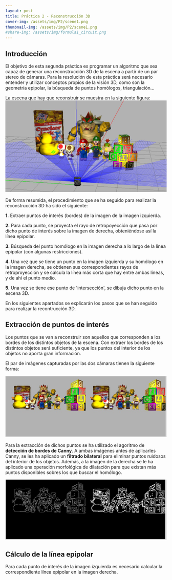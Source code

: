 ```yaml
---
layout: post
title: Práctica 2 - Reconstrucción 3D
cover-img: /assets/img/P2/scene1.png
thumbnail-img: /assets/img/P2/scene1.png
#share-img: /assets/img/formula1_circuit.png
---
```


## Introducción

El objetivo de esta segunda práctica es programar un algoritmo que sea capaz de generar una reconstrucción 3D de la escena a partir de un par stereo de cámaras. Para la resolución de esta práctica será necesario entender y utilizar conceptos propios de la visión 3D, como son la geometría epipolar, la búsqueda de puntos homólogos, triangulación...

La escena que hay que reconstruir se muestra en la siguiente figura:
<img src="../assets/img/P2/scene1.png" width="550" class="center"> 

De forma resumida, el procedimiento que se ha seguido para realizar la reconstrucción 3D ha sido el siguiente:

**1.** Extraer puntos de interés (bordes) de la imagen de la imagen izquierda. 

**2.** Para cada punto, se proyecta el rayo de retropoyección que pasa por dicho punto de interés sobre la imagen de derecha, obteniéndose así la línea epipolar. 

**3.** Búsqueda del punto homólogo en la imagen derecha a lo largo de la línea epipolar (con algunas restricciones). 

**4.** Una vez que se tiene un punto en la imagen izquierda y su homólogo en la imagen derecha, se obtienen sus correspondientes rayos de retroproyección y se calcula la línea más corta que hay entre ambas líneas, y de ahí el punto medio. 

**5.** Una vez se tiene ese punto de 'intersección', se dibuja dicho punto en la escena 3D. 

En los siguientes apartados se explicarán los pasos que se han seguido para realizar la recontrucción 3D. 

## Extracción de puntos de interés

Los puntos que se van a reconstruir son aquellos que corresponden a los bordes de los distintos objetos de la escena. Con extraer los bordes de los distintos objetos será suficiente, ya que los puntos del interior de los objetos no aporta gran información. 

El par de imágenes capturadas por las dos cámaras tienen la siguiente forma:

<img src="../assets/img/P2/imagen_left_and_right.png" width="700" class="center"> 

Para la extracción de dichos puntos se ha utilizado el agoritmo de **detección de bordes de Canny**. 
A ambas imágenes antes de aplicarles Canny, se les ha aplicado un **filtrado bilateral** para eliminar puntos ruidosos del interior de los objetos. Además, a la imagen de la derecha se le ha aplicado una operación morfológica de dilatación para que existan más puntos disponibles sobres los que buscar el homólogo. 

<img src="../assets/img/P2/imagen_left_and_right_canny.png" width="700" class="center"> 

## Cálculo de la línea epipolar

Para cada punto de interés de la imagen izquierda es necesario calcular la correspondiente línea epipolar en la imagen derecha. 
